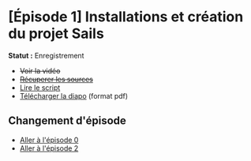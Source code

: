 # [Épisode 1] Installations et création du projet Sails

**Statut :** Enregistrement

* ~~Voir la vidéo~~
* ~~[Récuperer les sources](https://github.com/SailsToDoAppTutorial/Francais/blob/master/Ep1/src/)~~
* [Lire le script](https://github.com/SailsToDoAppTutorial/Francais/blob/master/Ep1/SCRIPT.md#Épisode-1-installations-et-création-du-projet-sails)
* [Télécharger la diapo](https://github.com/SailsToDoAppTutorial/Francais/blob/master/Ep1/SailsToDoApp-Ep1.pdf) (format pdf)

## Changement d'épisode

* [Aller à l'épisode 0](https://github.com/SailsToDoAppTutorial/Francais/blob/master/Ep0#Épisode-0-présentation)
* [Aller à l'épisode 2](https://github.com/SailsToDoAppTutorial/Francais/blob/master/Ep2#Épisode-2-configuration-du-serveur)